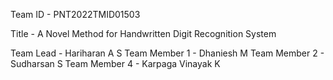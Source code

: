 Team ID - PNT2022TMID01503   

Title - A Novel Method for Handwritten Digit Recognition System

Team Lead - Hariharan A S
Team Member 1 - Dhaniesh M
Team Member 2 - Sudharsan S
Team Member 4 - Karpaga Vinayak K
